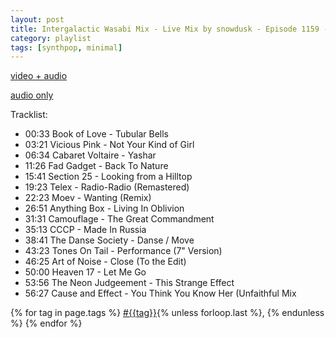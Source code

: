 ```yaml
---
layout: post
title: Intergalactic Wasabi Mix - Live Mix by snowdusk - Episode 1159 - 2025/08/30 
category: playlist
tags: [synthpop, minimal]
---
```


[video + audio](https://toobnix.org/w/u7mS1DBHt2L8xbpdHGMs1M)

[audio only](/audio/202508302300_snowdusk.mp3)

Tracklist:

* 00:33 Book of Love - Tubular Bells
* 03:21 Vicious Pink - Not Your Kind of Girl
* 06:34 Cabaret Voltaire - Yashar
* 11:26 Fad Gadget - Back To Nature
* 15:41 Section 25 - Looking from a Hilltop
* 19:23 Telex - Radio-Radio (Remastered)
* 22:23 Moev - Wanting (Remix)
* 26:51 Anything Box - Living In Oblivion
* 31:31 Camouflage - The Great Commandment
* 35:13 CCCP - Made In Russia
* 38:41 The Danse Society - Danse / Move
* 43:23 Tones On Tail - Performance (7" Version)
* 46:25 Art of Noise - Close (To the Edit)
* 50:00 Heaven 17 - Let Me Go
* 53:56 The Neon Judgeement - This Strange Effect
* 56:27 Cause and Effect - You Think You Know Her (Unfaithful Mix

<p>
  {% for tag in page.tags %}
  <a class="post" href="/tag/{{tag}}">#{{tag}}</a>{% unless forloop.last %}, {% endunless %}
  {% endfor %}
</p>
